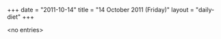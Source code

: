 +++
date = "2011-10-14"
title = "14 October 2011 (Friday)"
layout = "daily-diet"
+++


\<no entries\>
